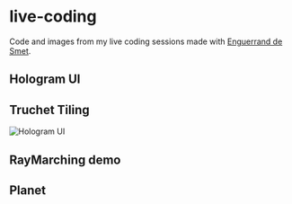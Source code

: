 # live-coding

Code and images from my live coding sessions made with [Enguerrand de Smet](https://github.com/dsmtE/).

## Hologram UI



## Truchet Tiling

![Hologram UI]()

## RayMarching demo

## Planet
